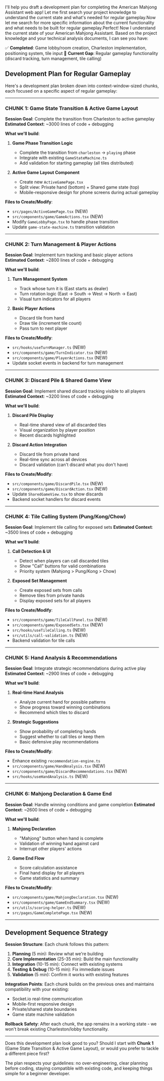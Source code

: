 I'll help you draft a development plan for completing the American Mahjong Assistant web app! Let me first search your project knowledge to understand the current state and what's needed for regular gameplay.Now let me search for more specific information about the current functionality and what needs to be built for regular gameplay.Perfect! Now I understand the current state of your American Mahjong Assistant. Based on the project knowledge and your technical analysis documents, I can see you have:

✅ **Completed**: Game lobby/room creation, Charleston implementation, positioning system, tile input
🔄 **Current Gap**: Regular gameplay functionality (discard tracking, turn management, tile calling)

## **Development Plan for Regular Gameplay**

Here's a development plan broken down into context-window-sized chunks, each focused on a specific aspect of regular gameplay:

---

### **CHUNK 1: Game State Transition & Active Game Layout**
**Session Goal**: Complete the transition from Charleston to active gameplay
**Estimated Context**: ~3000 lines of code + debugging

**What we'll build**:
1. **Game Phase Transition Logic**
   - Complete the transition from `charleston` → `playing` phase
   - Integrate with existing `GameStateMachine.ts` 
   - Add validation for starting gameplay (all tiles distributed)

2. **Active Game Layout Component**
   - Create new `ActiveGamePage.tsx` 
   - Split view: Private hand (bottom) + Shared game state (top)
   - Mobile-responsive design for phone screens during actual gameplay

**Files to Create/Modify**:
- `src/pages/ActiveGamePage.tsx` (NEW)
- `src/components/game/GameActions.tsx` (NEW)  
- Modify `GameLobbyPage.tsx` to handle phase transition
- Update `game-state-machine.ts` transition validation

---

### **CHUNK 2: Turn Management & Player Actions**
**Session Goal**: Implement turn tracking and basic player actions  
**Estimated Context**: ~2800 lines of code + debugging

**What we'll build**:
1. **Turn Management System**
   - Track whose turn it is (East starts as dealer)
   - Turn rotation logic (East → South → West → North → East)
   - Visual turn indicators for all players

2. **Basic Player Actions**
   - Discard tile from hand
   - Draw tile (increment tile count)
   - Pass turn to next player

**Files to Create/Modify**:
- `src/hooks/useTurnManager.ts` (NEW)
- `src/components/game/TurnIndicator.tsx` (NEW)
- `src/components/game/PlayerActions.tsx` (NEW)
- Update socket events in backend for turn management

---

### **CHUNK 3: Discard Pile & Shared Game View**
**Session Goal**: Implement shared discard tracking visible to all players
**Estimated Context**: ~3200 lines of code + debugging  

**What we'll build**:
1. **Discard Pile Display**
   - Real-time shared view of all discarded tiles
   - Visual organization by player position
   - Recent discards highlighted

2. **Discard Action Integration**  
   - Discard tile from private hand
   - Real-time sync across all devices
   - Discard validation (can't discard what you don't have)

**Files to Create/Modify**:
- `src/components/game/DiscardPile.tsx` (NEW)
- `src/components/game/DiscardAction.tsx` (NEW)
- Update `SharedGameView.tsx` to show discards
- Backend socket handlers for discard events

---

### **CHUNK 4: Tile Calling System (Pung/Kong/Chow)**
**Session Goal**: Implement tile calling for exposed sets
**Estimated Context**: ~3500 lines of code + debugging

**What we'll build**:
1. **Call Detection & UI**
   - Detect when players can call discarded tiles
   - Show "Call" buttons for valid combinations  
   - Priority system (Mahjong > Pung/Kong > Chow)

2. **Exposed Set Management**
   - Create exposed sets from calls
   - Remove tiles from private hands
   - Display exposed sets for all players

**Files to Create/Modify**:
- `src/components/game/TileCallPanel.tsx` (NEW)
- `src/components/game/ExposedSets.tsx` (NEW) 
- `src/hooks/useTileCalling.ts` (NEW)
- `src/utils/call-validation.ts` (NEW)
- Backend validation for tile calls

---

### **CHUNK 5: Hand Analysis & Recommendations**
**Session Goal**: Integrate strategic recommendations during active play
**Estimated Context**: ~2900 lines of code + debugging

**What we'll build**:
1. **Real-time Hand Analysis**
   - Analyze current hand for possible patterns
   - Show progress toward winning combinations
   - Recommend which tiles to discard

2. **Strategic Suggestions**
   - Show probability of completing hands
   - Suggest whether to call tiles or keep them
   - Basic defensive play recommendations

**Files to Create/Modify**:
- Enhance existing `recommendation-engine.ts`
- `src/components/game/HandAnalysis.tsx` (NEW)
- `src/components/game/DiscardRecommendations.tsx` (NEW)  
- `src/hooks/useHandAnalysis.ts` (NEW)

---

### **CHUNK 6: Mahjong Declaration & Game End**
**Session Goal**: Handle winning conditions and game completion
**Estimated Context**: ~2600 lines of code + debugging

**What we'll build**:
1. **Mahjong Declaration**
   - "Mahjong" button when hand is complete
   - Validation of winning hand against card
   - Interrupt other players' actions

2. **Game End Flow**
   - Score calculation assistance
   - Final hand display for all players
   - Game statistics and summary

**Files to Create/Modify**:
- `src/components/game/MahjongDeclaration.tsx` (NEW)
- `src/components/game/GameEndSummary.tsx` (NEW)
- `src/utils/scoring-helper.ts` (NEW)
- `src/pages/GameCompletePage.tsx` (NEW)

---

## **Development Sequence Strategy**

**Session Structure**: Each chunk follows this pattern:
1. **Planning** (5 min): Review what we're building
2. **Core Implementation** (25-35 min): Build the main functionality  
3. **Integration** (10-15 min): Connect with existing systems
4. **Testing & Debug** (10-15 min): Fix immediate issues
5. **Validation** (5 min): Confirm it works with existing features

**Integration Points**: Each chunk builds on the previous ones and maintains compatibility with your existing:
- Socket.io real-time communication
- Mobile-first responsive design  
- Private/shared state boundaries
- Game state machine validation

**Rollback Safety**: After each chunk, the app remains in a working state - we won't break existing Charleston/lobby functionality.

---

Does this development plan look good to you? Should I start with **Chunk 1** (Game State Transition & Active Game Layout), or would you prefer to tackle a different piece first?

The plan respects your guidelines: no over-engineering, clear planning before coding, staying compatible with existing code, and keeping things simple for a beginner developer.